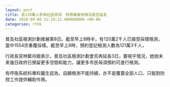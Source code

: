 ```yaml
---
layout: post
title: 逾120萬人參與社區檢測　特首稱會按情況是否延長
date: 2020-09-08 12:19:21.000000000 +08:00
categories: rthk
---
```


普及社區檢測計劃推展第8日。截至早上8時半，有120萬2千人已接受採樣檢測，當中1554宗重覆採樣。截至早上8時，預約登記檢測人數為121萬3千人，

行政長官林鄭月娥表示，普及社區檢測計劃會否再延長3日，要視乎情況，她說未來幾日政府已預留更多空間和能力，讓更多市民毋須預約可進行檢測。

有呼吸系統科專科醫生認為，自願檢測不能持續，亦不是覆蓋全部人口，只能對防控工作提供輔助作用。
